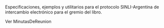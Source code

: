 Especificaciones, ejemplos y utilitarios para el protocolo SINLI-Argentina de intercambio electrónico para el gremio del libro.

Ver MinutasDeReunion